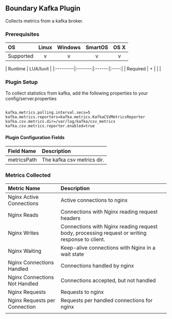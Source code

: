Boundary Kafka Plugin
-------------------------

Collects metrics from a kafka broker.

### Prerequisites

|     OS    | Linux | Windows | SmartOS | OS X |
|:----------|:-----:|:-------:|:-------:|:----:|
| Supported |   v   |    v    |    v    |  v   |

|  Runtime | LUA/luvit |
|:---------|:-------:|:------:|:----:|
| Required |    +    |        |      |

### Plugin Setup

To collect statistics from kafka, add the following properties to your config/server.properties

```

kafka.metrics.polling.interval.secs=5
kafka.metrics.reporters=kafka.metrics.KafkaCSVMetricsReporter
kafka.csv.metrics.dir=/var/log/kafka/csv_metrics
kafka.csv.metrics.reporter.enabled=true

```



#### Plugin Configuration Fields

|Field Name|Description                                                |
|:---------|:----------------------------------------------------------|
|metricsPath      |The kafka csv metrics dir.                                        |

### Metrics Collected
|Metric Name          |Description                       |
|:--------------------|:--------------------------------                                                                                                                           |
|Nginx Active Connections     |Active connections to nginx                                                                   |
|Nginx Reads                  |Connections with Nginx reading request headers                                                |
|Nginx Writes                 |Connections with Nginx reading request body, processing request or writing response to client.|
|Nginx Waiting                |Keep-alive connections with Nginx in a wait state                                             |
|Nginx Connections Handled    |Connections handled by nginx                                                                  |
|Nginx Connections Not Handled|Connections accepted, but not handled                                                         |
|Nginx Requests               |Requests to nginx                                                                             |
|Nginx Requests per Connection|Requests per handled connections for nginx                                                    |
|                                                                                                                            |
